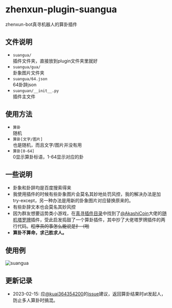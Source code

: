 # zhenxun-plugin-suangua
zhenxun-bot真寻机器人的算卦插件
## 文件说明
* `suangua/`  
插件文件夹，直接放到plugin文件夹里就好
* `suangua/gua/`  
卦象图片文件夹
* `suangua/64.json`  
64卦辞json
* `suanguan/__init__.py`  
插件主文件
## 使用方法
- `算卦`  
随机
- `算卦[文字/图片]`  
也是随机，而且文字/图片并没有用
- `算卦[0-64]`  
0显示算卦标语，1-64显示对应的卦
## 一些说明
- 卦象和卦辞均是百度搜索得来
- 我使用插件的时候有些卦象图片会莫名其妙地处罚风控，我的解决办法是加try-except，另一种办法是用新的卦象图片对应替换原来的。
- 有些卦辞文本也会莫名其妙风控
- 因为群友想要运势类小游戏，在[真寻插件目录](https://github.com/zhenxun-org/nonebot_plugins_zhenxun_bot)中找到了[@AkashiCoin](https://github.com/AkashiCoin)大佬的[随机塔罗牌](https://github.com/AkashiCoin/nonebot_plugins_zhenxun_bot/tree/master/tarot)插件，受此启发捣鼓了一个算卦插件，其中抄了大佬塔罗牌插件的两行代码。~~程序员的事怎么能说是扌（啪~~
- **算卦不算命，求己胜求人。**
## 使用例
![suangua](https://user-images.githubusercontent.com/30593961/229328373-ff1a9dd8-df80-43a7-96a8-7883b28ef9ef.png)
## 更新记录
- 2023-02-15: 应[@kuai364354200](https://github.com/kuai364354200)的[issue](https://github.com/kuiiue/zhenxun-plugin-suangua/issues/1)建议，返回算卦结果时at发起人，防止多人算卦时搞混。

